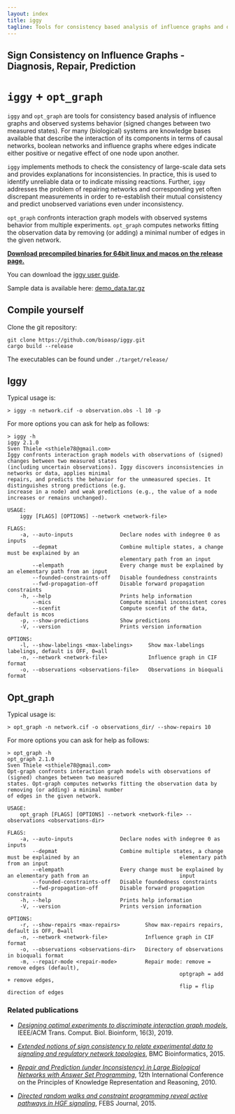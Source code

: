 ```yaml
---
layout: index
title: iggy
tagline: Tools for consistency based analysis of influence graphs and observed systems behavior
---
```


## Sign Consistency on Influence Graphs - Diagnosis, Repair, Prediction

# `iggy` + `opt_graph`

`iggy` and `opt_graph` are tools for consistency based analysis of influence graphs and observed systems behavior (signed changes between two measured states). For many (biological) systems are knowledge bases available that describe the interaction of its components in terms of causal networks, boolean networks and influence graphs where edges indicate either positive or negative effect of one node upon another.

`iggy` implements methods to check the consistency of large-scale data sets and provides explanations for inconsistencies. In practice, this is used to identify unreliable data or to indicate missing reactions. Further, `iggy` addresses the problem of  repairing networks and corresponding yet often discrepant measurements in order to re-establish their mutual consistency and predict unobserved variations even under inconsistency.

`opt_graph` confronts interaction graph models with observed systems behavior from multiple experiments. `opt_graph` computes networks fitting the observation data by removing (or adding) a minimal number of edges in the given network.

 [**Download precompiled binaries for 64bit linux and macos on the release page.**](https://github.com/bioasp/iggy/releases)

You can download the [iggy user guide](https://bioasp.github.io/iggy/guide/guide.pdf).

Sample data is available here: [demo_data.tar.gz](https://bioasp.github.io/iggy/downloads/demo_data.tar.gz)


## Compile yourself

Clone the git repository:

    git clone https://github.com/bioasp/iggy.git
    cargo build --release

The executables can be found under `./target/release/`


## Iggy

Typical usage is:

    > iggy -n network.cif -o observation.obs -l 10 -p

For more options you can ask for help as follows:

    > iggy -h
    iggy 2.1.0
    Sven Thiele <sthiele78@gmail.com>
    Iggy confronts interaction graph models with observations of (signed) changes between two measured states
    (including uncertain observations). Iggy discovers inconsistencies in networks or data, applies minimal
    repairs, and predicts the behavior for the unmeasured species. It distinguishes strong predictions (e.g.
    increase in a node) and weak predictions (e.g., the value of a node increases or remains unchanged).

    USAGE:
        iggy [FLAGS] [OPTIONS] --network <network-file>

    FLAGS:
        -a, --auto-inputs               Declare nodes with indegree 0 as inputs
            --depmat                    Combine multiple states, a change must be explained by an
                                        elementary path from an input
            --elempath                  Every change must be explained by an elementary path from an input
            --founded-constraints-off   Disable foundedness constraints
            --fwd-propagation-off       Disable forward propagation constraints
        -h, --help                      Prints help information
            --mics                      Compute minimal inconsistent cores
            --scenfit                   Compute scenfit of the data, default is mcos
        -p, --show-predictions          Show predictions
        -V, --version                   Prints version information

    OPTIONS:
        -l, --show-labelings <max-labelings>     Show max-labelings labelings, default is OFF, 0=all
        -n, --network <network-file>             Influence graph in CIF format
        -o, --observations <observations-file>   Observations in bioquali format


## Opt_graph

Typical usage is:

    > opt_graph -n network.cif -o observations_dir/ --show-repairs 10

For more options you can ask for help as follows:

    > opt_graph -h
    opt_graph 2.1.0
    Sven Thiele <sthiele78@gmail.com>
    Opt-graph confronts interaction graph models with observations of (signed) changes between two measured
    states. Opt-graph computes networks fitting the observation data by removing (or adding) a minimal number
    of edges in the given network.

    USAGE:
        opt_graph [FLAGS] [OPTIONS] --network <network-file> --observations <observations-dir>

    FLAGS:
        -a, --auto-inputs               Declare nodes with indegree 0 as inputs
            --depmat                    Combine multiple states, a change must be explained by an                                elementary path from an input
            --elempath                  Every change must be explained by an elementary path from an                             input
            --founded-constraints-off   Disable foundedness constraints
            --fwd-propagation-off       Disable forward propagation constraints
        -h, --help                      Prints help information
        -V, --version                   Prints version information

    OPTIONS:
        -r, --show-repairs <max-repairs>        Show max-repairs repairs, default is OFF, 0=all
        -n, --network <network-file>            Influence graph in CIF format
        -o, --observations <observations-dir>   Directory of observations in bioquali format
        -m, --repair-mode <repair-mode>         Repair mode: remove = remove edges (default),
                                                           optgraph = add + remove edges,
                                                           flip = flip direction of edges


### Related publications

- [*Designing optimal experiments to discriminate interaction graph models*](https://doi.org/10.1109/TCBB.2018.2812184), IEEE/ACM Trans. Comput. Biol. Bioinform, 16(3), 2019.

- [*Extended notions of sign consistency to relate experimental data to signaling and regulatory network topologies*](http://dx.doi.org/10.1186/s12859-015-0733-7), BMC Bioinformatics, 2015.

- [*Repair and Prediction (under Inconsistency) in Large Biological Networks with Answer Set Programming*](http://aaai.org/ocs/index.php/KR/KR2010/paper/view/1334/1660), 12th International Conference on the Principles of Knowledge Representation and Reasoning, 2010.

- [*Directed random walks and constraint programming reveal active pathways in HGF signaling*](http://dx.doi.org/10.1111/febs.13580), FEBS Journal, 2015.
